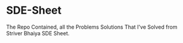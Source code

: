 # SDE-Sheet
The Repo Contained, all the Problems Solutions That I've Solved from Striver Bhaiya SDE Sheet.

